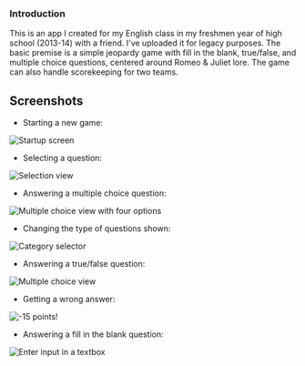 ### Introduction
This is an app I created for my English class in my freshmen year of high school (2013-14) with a friend. I've uploaded it for legacy purposes. The basic premise is a simple jeopardy game with fill in the blank, true/false, and multiple choice questions, centered around Romeo & Juliet lore. The game can also handle scorekeeping for two teams.

## Screenshots

* Starting a new game:

![Startup screen](Screenshots/Startup.png)

* Selecting a question:

 ![Selection view](Screenshots/SelectionView.png)

* Answering a multiple choice question:

![Multiple choice view with four options](Screenshots/MultipleChoice.png)

* Changing the type of questions shown:

![Category selector](Screenshots/CategorySelector.png)

* Answering a true/false question:

![Multiple choice view](Screenshots/TrueFalse.png)

* Getting a wrong answer:

![-15 points!](Screenshots/WrongAnswer.png)

* Answering a fill in the blank question:

![Enter input in a textbox](Screenshots/FillInTheBlank.png)
